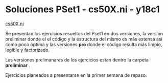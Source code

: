 # Soluciones PSet1 - cs50X.ni - y18c1

[cs50X.ni](https://)

Se presentan los ejercicios resueltos del Pset1 en dos versiones, la versión preliminar donde el el código y la estructura del mismo es más extensa así como poco óptima y las versiones __pro__ donde el código resulta más limpio, legible y factorizado.

Las versiones prelimanares de los ejercicios estan dentro la carpeta __preliminar__  .

Ejercicios planeados a presentarse en la primer semana de repaso.